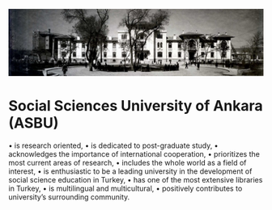 ![](/tarihce2-2pxttz.jpg)

# Social Sciences University of Ankara (ASBU)

• is research oriented,
• is dedicated to post-graduate study,
• acknowledges the importance of international cooperation,
• prioritizes the most current areas of research,
• includes the whole world as a field of interest,
• is enthusiastic to be a leading university in the development of social science education in Turkey,
• has one of the most extensive libraries in Turkey,
• is multilingual and multicultural,
• positively contributes to university’s surrounding community.